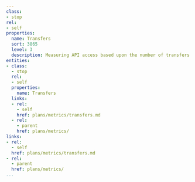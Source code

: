 ```yaml
---
class:
- stop
rel:
- self
properties:
  name: Transfers
  sort: 3865
  level: 3
  description: Measuring API access based upon the number of transfers that are executed.
entities:
- class:
  - stop
  rel:
  - self
  properties:
    name: Transfers
  links:
  - rel:
    - self
    href: plans/metrics/transfers.md
  - rel:
    - parent
    href: plans/metrics/
links:
- rel:
  - self
  href: plans/metrics/transfers.md
- rel:
  - parent
  href: plans/metrics/
...
```


